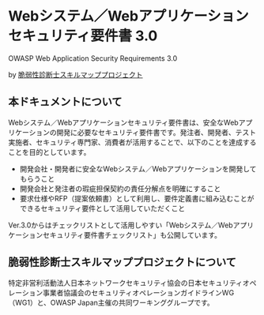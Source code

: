 # Webシステム／Webアプリケーションセキュリティ要件書 3.0
OWASP Web Application Security Requirements 3.0

by [脆弱性診断士スキルマッププロジェクト](https://www.owasp.org/index.php/Pentester_Skillmap_Project_JP)

## 本ドキュメントについて
Webシステム／Webアプリケーションセキュリティ要件書は、安全なWebアプリケーションの開発に必要なセキュリティ要件書です。発注者、開発者、テスト実施者、セキュリティ専門家、消費者が活用することで、以下のことを達成することを目的としています。
* 開発会社・開発者に安全なWebシステム／Webアプリケーションを開発してもらうこと
* 開発会社と発注者の瑕疵担保契約の責任分解点を明確にすること
* 要求仕様やRFP（提案依頼書）として利用し、要件定義書に組み込むことができるセキュリティ要件として活用していただくこと

Ver.3.0からはチェックリストとして活用しやすい「Webシステム／Webアプリケーションセキュリティ要件書チェックリスト」も公開しています。

## 脆弱性診断士スキルマッププロジェクトについて
特定非営利活動法人日本ネットワークセキュリティ協会の日本セキュリティオペレーション事業者協議会のセキュリティオペレーションガイドラインWG（WG1）と、OWASP Japan主催の共同ワーキンググループです。
